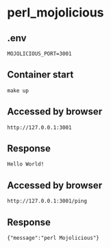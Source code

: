 # perl_mojolicious

## .env
```
MOJOLICIOUS_PORT=3001
```

## Container start
```
make up
```

## Accessed by browser
```
http://127.0.0.1:3001
```

## Response
```
Hello World!
```

## Accessed by browser
```
http://127.0.0.1:3001/ping
```

## Response
```
{"message":"perl Mojolicious"}
```